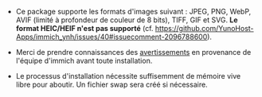 - Ce package supporte les formats d'images suivant : JPEG, PNG, WebP, AVIF (limité à profondeur de couleur de 8 bits), TIFF, GIF et SVG. **Le format HEIC/HEIF n'est pas supporté** (cf. https://github.com/YunoHost-Apps/immich_ynh/issues/40#issuecomment-2096788600).

- Merci de prendre connaissances des [avertissements](https://github.com/immich-app/immich?tab=readme-ov-file#disclaimer) en provenance de l'équipe d'immich avant toute installation.

- Le processus d'installation nécessite suffisemment de mémoire vive libre pour aboutir. Un fichier swap sera créé si nécessaire.
